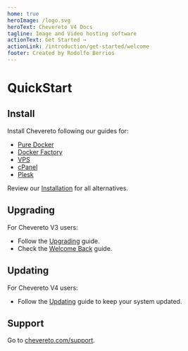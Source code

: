 ```yaml
---
home: true
heroImage: /logo.svg
heroText: Chevereto V4 Docs
tagline: Image and Video hosting software
actionText: Get Started →
actionLink: /introduction/get-started/welcome
footer: Created by Rodolfo Berrios
---
```


# QuickStart

## Install

Install Chevereto following our guides for:

* [Pure Docker](./guides/docker/pure-docker.md)
* [Docker Factory](./guides/docker/README.md)
* [VPS](./guides/server/vps.md)
* [cPanel](./guides/cpanel/README.md)
* [Plesk](./guides/plesk/README.md)

Review our [Installation](application/installing/installation.md) for all alternatives.

## Upgrading

For Chevereto V3 users:

* Follow the [Upgrading](application/installing/upgrading.md) guide.
* Check the [Welcome Back](introduction/changelog/welcome-back.md#chevereto-v4-vs-v3) guide.

## Updating

For Chevereto V4 users:

* Follow the [Updating](application/installing/updating.md) guide to keep your system updated.

## Support

Go to [chevereto.com/support](https://chevereto.com/support).
